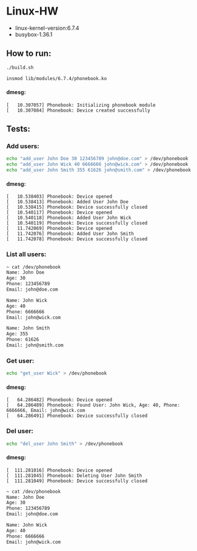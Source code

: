 # Linux-HW
* linux-kernel-version:6.7.4
* busybox-1.36.1

## How to run:
```bash
./build.sh
```

```bash
insmod lib/modules/6.7.4/phonebook.ko
```
#### dmesg:
```
[   10.307057] Phonebook: Initializing phonebook module
[   10.307084] Phonebook: Device created successfully
```

## Tests:
### Add users:
```bash
echo "add_user John Doe 30 123456789 john@doe.com" > /dev/phonebook
echo "add_user John Wick 40 6666666 john@wick.com" > /dev/phonebook
echo "add_user John Smith 355 61626 john@smith.com" > /dev/phonebook
```
#### dmesg:
```
[   10.538403] Phonebook: Device opened
[   10.538413] Phonebook: Added User John Doe
[   10.538415] Phonebook: Device successfully closed
[   10.540117] Phonebook: Device opened
[   10.540118] Phonebook: Added User John Wick
[   10.540119] Phonebook: Device successfully closed
[   11.742069] Phonebook: Device opened
[   11.742076] Phonebook: Added User John Smith
[   11.742078] Phonebook: Device successfully closed
```
### List all users:
```bash
~ cat /dev/phonebook
Name: John Doe
Age: 30
Phone: 123456789
Email: john@doe.com

Name: John Wick
Age: 40
Phone: 6666666
Email: john@wick.com

Name: John Smith
Age: 355
Phone: 61626
Email: john@smith.com

```

### Get user:
```bash
echo "get_user Wick" > /dev/phonebook
```
#### dmesg:
```
[   64.286482] Phonebook: Device opened
[   64.286489] Phonebook: Found User: John Wick, Age: 40, Phone: 6666666, Email: john@wick.com
[   64.286491] Phonebook: Device successfully closed
```

### Del user:
```bash
echo "del_user John Smith" > /dev/phonebook
```
#### dmesg:
```
[  111.281016] Phonebook: Device opened
[  111.281045] Phonebook: Deleting User John Smith
[  111.281049] Phonebook: Device successfully closed
```

```bash
~ cat /dev/phonebook
Name: John Doe
Age: 30
Phone: 123456789
Email: john@doe.com

Name: John Wick
Age: 40
Phone: 6666666
Email: john@wick.com
```